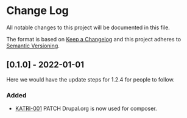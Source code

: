 
# Change Log

All notable changes to this project will be documented in this file.

The format is based on [Keep a Changelog](http://keepachangelog.com/)
and this project adheres to [Semantic Versioning](http://semver.org/).

## [0.1.0] - 2022-01-01
  
Here we would have the update steps for 1.2.4 for people to follow.

### Added

- [KATRI-001](http://tickets.ketri.github.com/browse/KATRI-001)
  PATCH Drupal.org is now used for composer.
